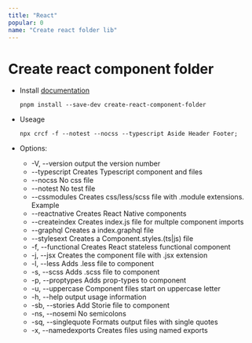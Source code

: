 ```yaml
---
title: "React"
popular: 0
name: "Create react folder lib"
---
```


# Create react component folder

- Install [documentation](https://www.npmjs.com/package/create-react-component-folder)

  ```
  pnpm install --save-dev create-react-component-folder
  ```

- Useage

  ```
  npx crcf -f --notest --nocss --typescript Aside Header Footer;
  ```

- Options:

  - -V, --version output the version number
  - --typescript Creates Typescript component and files
  - --nocss No css file
  - --notest No test file
  - --cssmodules Creates css/less/scss file with .module extensions. Example
  - --reactnative Creates React Native components
  - --createindex Creates index.js file for multple component imports
  - --graphql Creates a index.graphql file
  - --stylesext Creates a Component.styles.(ts|js) file
  - -f, --functional Creates React stateless functional component
  - -j, --jsx Creates the component file with .jsx extension
  - -l, --less Adds .less file to component
  - -s, --scss Adds .scss file to component
  - -p, --proptypes Adds prop-types to component
  - -u, --uppercase Component files start on uppercase letter
  - -h, --help output usage information
  - -sb, --stories Add Storie file to component
  - -ns, --nosemi No semicolons
  - -sq, --singlequote Formats output files with single quotes
  - -x, --namedexports Creates files using named exports
